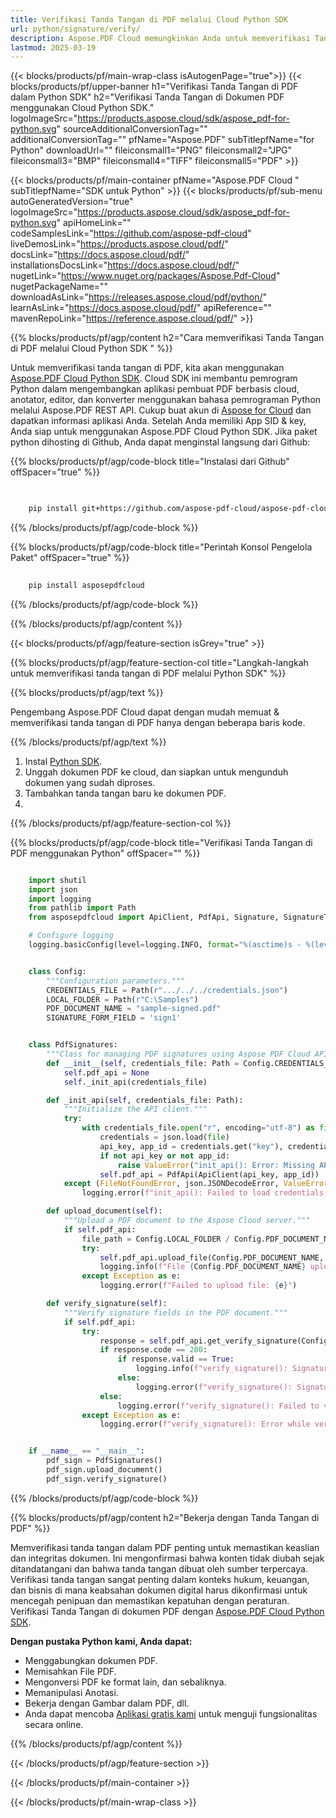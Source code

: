 ```yaml
---
title: Verifikasi Tanda Tangan di PDF melalui Cloud Python SDK
url: python/signature/verify/
description: Aspose.PDF Cloud memungkinkan Anda untuk memverifikasi Tanda Tangan di Dokumen PDF. Periksa kode sumber Python untuk memverifikasi Tanda Tangan di file PDF.
lastmod: 2025-03-19
---
```


{{< blocks/products/pf/main-wrap-class isAutogenPage="true">}}
{{< blocks/products/pf/upper-banner h1="Verifikasi Tanda Tangan di PDF dalam Python SDK" h2="Verifikasi Tanda Tangan di Dokumen PDF menggunakan Cloud Python SDK." logoImageSrc="https://products.aspose.cloud/sdk/aspose_pdf-for-python.svg" sourceAdditionalConversionTag="" additionalConversionTag="" pfName="Aspose.PDF" subTitlepfName="for Python" downloadUrl="" fileiconsmall1="PNG" fileiconsmall2="JPG" fileiconsmall3="BMP" fileiconsmall4="TIFF" fileiconsmall5="PDF" >}}

{{< blocks/products/pf/main-container pfName="Aspose.PDF Cloud " subTitlepfName="SDK untuk Python" >}}
{{< blocks/products/pf/sub-menu autoGeneratedVersion="true" logoImageSrc="https://products.aspose.cloud/sdk/aspose_pdf-for-python.svg" apiHomeLink="" codeSamplesLink="https://github.com/aspose-pdf-cloud" liveDemosLink="https://products.aspose.cloud/pdf/" docsLink="https://docs.aspose.cloud/pdf/" installationsDocsLink="https://docs.aspose.cloud/pdf/" nugetLink="https://www.nuget.org/packages/Aspose.Pdf-Cloud" nugetPackageName="" downloadAsLink="https://releases.aspose.cloud/pdf/python/" learnAsLink="https://docs.aspose.cloud/pdf/" apiReference="" mavenRepoLink="https://reference.aspose.cloud/pdf/" >}}

{{% blocks/products/pf/agp/content h2="Cara memverifikasi Tanda Tangan di PDF melalui Cloud Python SDK " %}}

Untuk memverifikasi tanda tangan di PDF, kita akan menggunakan
[Aspose.PDF Cloud Python SDK](https://products.aspose.cloud/pdf/python/). Cloud SDK ini membantu pemrogram Python dalam mengembangkan aplikasi pembuat PDF berbasis cloud, anotator, editor, dan konverter menggunakan bahasa pemrograman Python melalui Aspose.PDF REST API. Cukup buat akun di [Aspose for Cloud](https://dashboard.aspose.cloud/#/apps) dan dapatkan informasi aplikasi Anda. Setelah Anda memiliki App SID & key, Anda siap untuk menggunakan Aspose.PDF Cloud Python SDK. Jika paket python dihosting di Github, Anda dapat menginstal langsung dari Github:

{{% blocks/products/pf/agp/code-block title="Instalasi dari Github" offSpacer="true" %}}

```bash

     
    pip install git+https://github.com/aspose-pdf-cloud/aspose-pdf-cloud-python.git


```

{{% /blocks/products/pf/agp/code-block %}}

{{% blocks/products/pf/agp/code-block title="Perintah Konsol Pengelola Paket" offSpacer="true" %}}

```bash
     
    pip install asposepdfcloud

```

{{% /blocks/products/pf/agp/code-block %}}

{{% /blocks/products/pf/agp/content %}}

{{< blocks/products/pf/agp/feature-section isGrey="true" >}}

{{% blocks/products/pf/agp/feature-section-col title="Langkah-langkah untuk memverifikasi tanda tangan di PDF melalui Python SDK" %}}

{{% blocks/products/pf/agp/text %}}

Pengembang Aspose.PDF Cloud dapat dengan mudah memuat & memverifikasi tanda tangan di PDF hanya dengan beberapa baris kode.

{{% /blocks/products/pf/agp/text %}}

1. Instal [Python SDK](https://pypi.org/project/asposepdfcloud/).
1. Unggah dokumen PDF ke cloud, dan siapkan untuk mengunduh dokumen yang sudah diproses.
1. Tambahkan tanda tangan baru ke dokumen PDF.
1.

{{% /blocks/products/pf/agp/feature-section-col %}}

{{% blocks/products/pf/agp/code-block title="Verifikasi Tanda Tangan di PDF menggunakan Python" offSpacer="" %}}

```python

    import shutil
    import json
    import logging
    from pathlib import Path
    from asposepdfcloud import ApiClient, PdfApi, Signature, SignatureType, Rectangle

    # Configure logging
    logging.basicConfig(level=logging.INFO, format="%(asctime)s - %(levelname)s - %(message)s")


    class Config:
        """Configuration parameters."""
        CREDENTIALS_FILE = Path(r".../../../credentials.json")
        LOCAL_FOLDER = Path(r"C:\Samples")
        PDF_DOCUMENT_NAME = "sample-signed.pdf"
        SIGNATURE_FORM_FIELD = 'sign1'


    class PdfSignatures:
        """Class for managing PDF signatures using Aspose PDF Cloud API."""
        def __init__(self, credentials_file: Path = Config.CREDENTIALS_FILE):
            self.pdf_api = None
            self._init_api(credentials_file)

        def _init_api(self, credentials_file: Path):
            """Initialize the API client."""
            try:
                with credentials_file.open("r", encoding="utf-8") as file:
                    credentials = json.load(file)
                    api_key, app_id = credentials.get("key"), credentials.get("id")
                    if not api_key or not app_id:
                        raise ValueError("init_api(): Error: Missing API keys in the credentials file.")
                    self.pdf_api = PdfApi(ApiClient(api_key, app_id))
            except (FileNotFoundError, json.JSONDecodeError, ValueError) as e:
                logging.error(f"init_api(): Failed to load credentials: {e}")

        def upload_document(self):
            """Upload a PDF document to the Aspose Cloud server."""
            if self.pdf_api:
                file_path = Config.LOCAL_FOLDER / Config.PDF_DOCUMENT_NAME
                try:
                    self.pdf_api.upload_file(Config.PDF_DOCUMENT_NAME, str(file_path))
                    logging.info(f"File {Config.PDF_DOCUMENT_NAME} uploaded successfully.")
                except Exception as e:
                    logging.error(f"Failed to upload file: {e}")

        def verify_signature(self):
            """Verify signature fields in the PDF document."""
            if self.pdf_api:          
                try:
                    response = self.pdf_api.get_verify_signature(Config.PDF_DOCUMENT_NAME, Config.SIGNATURE_FORM_FIELD)
                    if response.code == 200:
                        if response.valid == True:
                            logging.info(f"verify_signature(): Signature is VALID for the '{Config.PDF_DOCUMENT_NAME}' documen.")
                        else:
                            logging.error(f"verify_signature(): Signature is NOT VALID for the '{Config.PDF_DOCUMENT_NAME}' documen.")
                    else:
                        logging.error(f"verify_signature(): Failed to verify signature for the document. Response code: {response.code}")
                except Exception as e:
                    logging.error(f"verify_signature(): Error while verified signature: {e}")


    if __name__ == "__main__":
        pdf_sign = PdfSignatures()
        pdf_sign.upload_document()
        pdf_sign.verify_signature()
```

{{% /blocks/products/pf/agp/code-block %}}

{{% blocks/products/pf/agp/content h2="Bekerja dengan Tanda Tangan di PDF" %}}

Memverifikasi tanda tangan dalam PDF penting untuk memastikan keaslian dan integritas dokumen. Ini mengonfirmasi bahwa konten tidak diubah sejak ditandatangani dan bahwa tanda tangan dibuat oleh sumber terpercaya. Verifikasi tanda tangan sangat penting dalam konteks hukum, keuangan, dan bisnis di mana keabsahan dokumen digital harus dikonfirmasi untuk mencegah penipuan dan memastikan kepatuhan dengan peraturan.
Verifikasi Tanda Tangan di dokumen PDF dengan [Aspose.PDF Cloud Python SDK](https://products.aspose.cloud/pdf/python/).

**Dengan pustaka Python kami, Anda dapat:**

+ Menggabungkan dokumen PDF.
+ Memisahkan File PDF.
+ Mengonversi PDF ke format lain, dan sebaliknya.
+ Memanipulasi Anotasi.
+ Bekerja dengan Gambar dalam PDF, dll.
+ Anda dapat mencoba [Aplikasi gratis kami](https://products.aspose.app/pdf/family) untuk menguji fungsionalitas secara online.

{{% /blocks/products/pf/agp/content %}}

{{< /blocks/products/pf/agp/feature-section >}}

{{< /blocks/products/pf/main-container >}}

{{< /blocks/products/pf/main-wrap-class >}}
